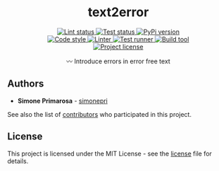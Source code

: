 <h1 align="center">
  <b>text2error</b>
</h1>
<p align="center">
  <!-- Lint -->
  <a href="https://github.com/simonepri/text2error/actions?query=workflow%3Alint">
    <img src="https://github.com/simonepri/text2error/workflows/lint/badge.svg?branch=master" alt="Lint status" />
  </a>
  <!-- Test -->
  <a href="https://github.com/simonepri/text2error/actions?query=workflow%3Atest">
    <img src="https://github.com/simonepri/text2error/workflows/test/badge.svg?branch=master" alt="Test status" />
  </a>
  <a href="https://pypi.org/project/text2error">
    <img src="https://img.shields.io/pypi/v/text2error.svg" alt="PyPi version" />
  </a>
  <br />
  <!-- Code style -->
  <a href="https://github.com/ambv/black">
    <img src="https://img.shields.io/badge/code%20style-black-000000.svg" alt="Code style" />
  </a>
  <!-- Linter -->
  <a href="https://github.com/PyCQA/pylint">
    <img src="https://img.shields.io/badge/linter-pylint-ce963f.svg" alt="Linter" />
  </a>
  <!-- Test runner -->
  <a href="https://github.com/pytest-dev/pytest">
    <img src="https://img.shields.io/badge/test%20runner-pytest-449bd6.svg" alt="Test runner" />
  </a>
  <!-- Build tool -->
  <a href="https://github.com/python-poetry/poetry">
    <img src="https://img.shields.io/badge/build%20system-poetry-4e5dc8.svg" alt="Build tool" />
  </a>
  <br />
  <!-- License -->
  <a href="https://github.com/simonepri/text2error/tree/master/license">
    <img src="https://img.shields.io/github/license/simonepri/text2error.svg" alt="Project license" />
  </a>
</p>
<p align="center">
  〰 Introduce errors in error free text
</p>


## Authors

- **Simone Primarosa** - [simonepri][github:simonepri]

See also the list of [contributors][contributors] who participated in this project.


## License

This project is licensed under the MIT License - see the [license][license] file for details.



<!-- Links -->

[license]: https://github.com/simonepri/text2error/tree/master/license
[contributors]: https://github.com/simonepri/text2error/contributors

[github:simonepri]: https://github.com/simonepri
